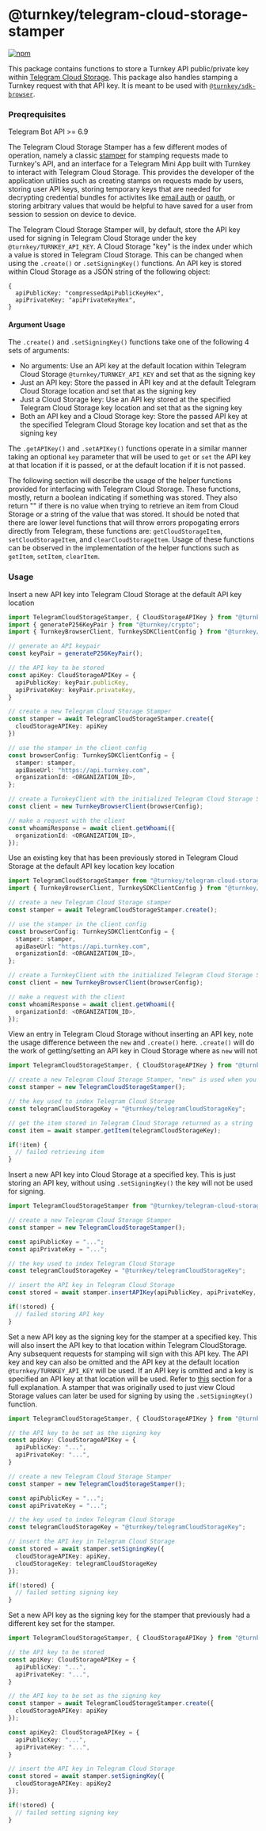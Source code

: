 # @turnkey/telegram-cloud-storage-stamper

[![npm](https://img.shields.io/npm/v/@turnkey/telegram-cloud-storage-stamper?color=%234C48FF)](https://www.npmjs.com/package/@turnkey/telegram-cloud-storage-stamper)

This package contains functions to store a Turnkey API public/private key within [Telegram Cloud Storage](https://core.telegram.org/bots/webapps#cloudstorage). This package also handles stamping a Turnkey request with that API key. It is meant to be used with [`@turnkey/sdk-browser`](https://www.npmjs.com/package/@turnkey/sdk-browser).

### Preqrequisites 
Telegram Bot API >= 6.9

The Telegram Cloud Storage Stamper has a few different modes of operation, namely a classic [stamper](https://docs.turnkey.com/api-overview/stamps) for stamping requests made to Turnkey's API, and an interface for a Telegram Mini App built with Turnkey to interact with Telegram Cloud Storage. This provides the developer of the application utilities such as creating stamps on requests made by users, storing user API keys, storing temporary keys that are needed for decrypting credential bundles for activites like [email auth](https://docs.turnkey.com/features/email-auth) or [oauth](https://docs.turnkey.com/features/oauth), or storing arbitrary values that would be helpful to have saved for a user from session to session on device to device.

The Telegram Cloud Storage Stamper will, by default, store the API key used for signing in Telegram Cloud Storage under the key `@turnkey/TURNKEY_API_KEY`. A Cloud Storage "key" is the index under which a value is stored in Telegram Cloud Storage. This can be changed when using the `.create()` or `.setSigningKey()` functions. An API key is stored within Cloud Storage as a JSON string of the following object:
```
{
  apiPublicKey: "compressedApiPublicKeyHex",
  apiPrivateKey: "apiPrivateKeyHex",
}
```

#### Argument Usage

The `.create()` and `.setSigningKey()` functions take one of the following 4 sets of arguments:
- No arguments: Use an API key at the default location within Telegram Cloud Storage `@turnkey/TURNKEY_API_KEY` and set that as the signing key
- Just an API key: Store the passed in API key and at the default Telegram Cloud Storage location and set that as the signing key
- Just a Cloud Storage key: Use an API key stored at the specified Telegram Cloud Storage key location and set that as the signing key
- Both an API key and a Cloud Storage key: Store the passed API key at the specified Telegram Cloud Storage key location and set that as the signing key
  
The `.getAPIKey()` and `.setAPIKey()` functions operate in a similar manner taking an optional `key` parameter that will be used to `get` or `set` the API key at that location if it is passed, or at the default location if it is not passed.

The following section will describe the usage of the helper functions provided for interfacing with Telegram Cloud Storage. These functions, mostly, return a boolean indicating if something was stored. They also return "" if there is no value when trying to retrieve an item from Cloud Storage or a string of the value that was stored. It should be noted that there are lower level functions that will throw errors propogating errors directly from Telegram, these functions are: `getCloudStorageItem`, `setCloudStorageItem`, and `clearCloudStorageItem`. Usage of these functions can be observed in the implementation of the helper functions such as `getItem`, `setItem`, `clearItem`.

### Usage
Insert a new API key into Telegram Cloud Storage at the default API key location

```ts
import TelegramCloudStorageStamper, { CloudStorageAPIKey } from "@turnkey/telegram-cloud-storage-stamper";
import { generateP256KeyPair } from "@turnkey/crypto";
import { TurnkeyBrowserClient, TurnkeySDKClientConfig } from "@turnkey/sdk-browser";

// generate an API keypair
const keyPair = generateP256KeyPair();

// the API key to be stored
const apiKey: CloudStorageAPIKey = {
  apiPublicKey: keyPair.publicKey,
  apiPrivateKey: keyPair.privateKey,
}

// create a new Telegram Cloud Storage Stamper
const stamper = await TelegramCloudStorageStamper.create({
  cloudStorageAPIKey: apiKey
})

// use the stamper in the client config
const browserConfig: TurnkeySDKClientConfig = {
  stamper: stamper,
  apiBaseUrl: "https://api.turnkey.com",
  organizationId: <ORGANIZATION_ID>,
};

// create a TurnkeyClient with the initialized Telegram Cloud Storage Stamper
const client = new TurnkeyBrowserClient(browserConfig);

// make a request with the client
const whoamiResponse = await client.getWhoami({
  organizationId: <ORGANIZATION_ID>,
});
```

Use an existing key that has been previously stored in Telegram Cloud Storage at the default API key location key location

```ts
import TelegramCloudStorageStamper from "@turnkey/telegram-cloud-storage-stamper";
import { TurnkeyBrowserClient, TurnkeySDKClientConfig } from "@turnkey/sdk-browser";

// create a new Telegram Cloud Storage stamper
const stamper = await TelegramCloudStorageStamper.create();

// use the stamper in the client config
const browserConfig: TurnkeySDKClientConfig = {
  stamper: stamper,
  apiBaseUrl: "https://api.turnkey.com",
  organizationId: <ORGANIZATION_ID>,
};

// create a TurnkeyClient with the initialized Telegram Cloud Storage Stamper
const client = new TurnkeyBrowserClient(browserConfig);

// make a request with the client
const whoamiResponse = await client.getWhoami({
  organizationId: <ORGANIZATION_ID>,
});
```

View an entry in Telegram Cloud Storage without inserting an API key, note the usage difference between the `new` and `.create()` here. `.create()` will do the work of getting/setting an API key in Cloud Storage where as `new` will not

```ts
import TelegramCloudStorageStamper, { CloudStorageAPIKey } from "@turnkey/telegram-cloud-storage-stamper";

// create a new Telegram Cloud Storage Stamper, "new" is used when you don't want to store or retreieve any API keys, and just need an interface into Cloud Storage
const stamper = new TelegramCloudStorageStamper();

// the key used to index Telegram Cloud Storage
const telegramCloudStorageKey = "@turnkey/telegramCloudStorageKey";

// get the item stored in Telegram Cloud Storage returned as a string
const item = await stamper.getItem(telegramCloudStorageKey);

if(!item) {
  // failed retrieving item
}

```

Insert a new API key into Cloud Storage at a specified key. This is just storing an API key, without using `.setSigningKey()` the key will not be used for signing. 

```ts
import TelegramCloudStorageStamper from "@turnkey/telegram-cloud-storage-stamper";

// create a new Telegram Cloud Storage Stamper
const stamper = new TelegramCloudStorageStamper();

const apiPublicKey = "...";
const apiPrivateKey = "...";

// the key used to index Telegram Cloud Storage
const telegramCloudStorageKey = "@turnkey/telegramCloudStorageKey";

// insert the API key in Telegram Cloud Storage
const stored = await stamper.insertAPIKey(apiPublicKey, apiPrivateKey, telegramCloudStorageKey);

if(!stored) {
  // failed storing API key
}

```

Set a new API key as the signing key for the stamper at a specified key. This will also insert the API key to that location within Telegram CloudStorage. Any subsequent requests for stamping will sign with this API key. The API key and key can also be omitted and the API key at the default location `@turnkey/TURNKEY_API_KEY` will be used. If an API key is omitted and a key is specified an API key at that location will be used. Refer to [this](#argument-usage) section for a full explanation. A stamper that was originally used to just view Cloud Storage values can later be used for signing by using the `.setSigningKey()` function.

```ts
import TelegramCloudStorageStamper, { CloudStorageAPIKey } from "@turnkey/telegram-cloud-storage-stamper";

// the API key to be set as the signing key
const apiKey: CloudStorageAPIKey = {
  apiPublicKey: "...",
  apiPrivateKey: "...",
}

// create a new Telegram Cloud Storage Stamper
const stamper = new TelegramCloudStorageStamper();

const apiPublicKey = "...";
const apiPrivateKey = "...";

// the key used to index Telegram Cloud Storage
const telegramCloudStorageKey = "@turnkey/telegramCloudStorageKey";

// insert the API key in Telegram Cloud Storage
const stored = await stamper.setSigningKey({
  cloudStorageAPIKey: apiKey,
  cloudStorageKey: telegramCloudStorageKey
});

if(!stored) {
  // failed setting signing key
}

```

Set a new API key as the signing key for the stamper that previously had a different key set for the stamper.

```ts
import TelegramCloudStorageStamper, { CloudStorageAPIKey } from "@turnkey/telegram-cloud-storage-stamper";

// the API key to be stored
const apiKey: CloudStorageAPIKey = {
  apiPublicKey: "...",
  apiPrivateKey: "...",
}

// the API key to be set as the signing key
const stamper = await TelegramCloudStorageStamper.create({
  cloudStorageAPIKey: apiKey
});

const apiKey2: CloudStorageAPIKey = {
  apiPublicKey: "...",
  apiPrivateKey: "...",
}

// insert the API key in Telegram Cloud Storage
const stored = await stamper.setSigningKey({
  cloudStorageAPIKey: apiKey2
});

if(!stored) {
  // failed setting signing key
}

```
